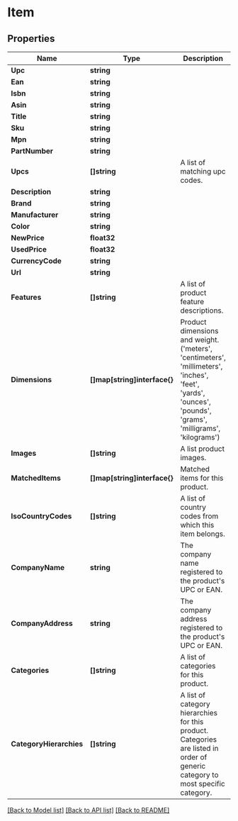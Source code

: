 # Item

## Properties

Name | Type | Description | Notes
------------ | ------------- | ------------- | -------------
**Upc** | **string** |  | [optional] 
**Ean** | **string** |  | [optional] 
**Isbn** | **string** |  | [optional] 
**Asin** | **string** |  | [optional] 
**Title** | **string** |  | [optional] 
**Sku** | **string** |  | [optional] 
**Mpn** | **string** |  | [optional] 
**PartNumber** | **string** |  | [optional] 
**Upcs** | **[]string** | A list of matching upc codes. | [optional] 
**Description** | **string** |  | [optional] 
**Brand** | **string** |  | [optional] 
**Manufacturer** | **string** |  | [optional] 
**Color** | **string** |  | [optional] 
**NewPrice** | **float32** |  | [optional] 
**UsedPrice** | **float32** |  | [optional] 
**CurrencyCode** | **string** |  | [optional] 
**Url** | **string** |  | [optional] 
**Features** | **[]string** | A list of product feature descriptions. | [optional] 
**Dimensions** | **[]map[string]interface{}** | Product dimensions and weight.  (&#39;meters&#39;, &#39;centimeters&#39;, &#39;millimeters&#39;, &#39;inches&#39;, &#39;feet&#39;, &#39;yards&#39;, &#39;ounces&#39;, &#39;pounds&#39;, &#39;grams&#39;, &#39;milligrams&#39;, &#39;kilograms&#39;) | [optional] 
**Images** | **[]string** | A list product images. | [optional] 
**MatchedItems** | **[]map[string]interface{}** | Matched items for this product. | [optional] 
**IsoCountryCodes** | **[]string** | A list of country codes from which this item belongs. | [optional] 
**CompanyName** | **string** | The company name registered to the product&#39;s UPC or EAN. | [optional] 
**CompanyAddress** | **string** | The company address registered to the product&#39;s UPC or EAN. | [optional] 
**Categories** | **[]string** | A list of categories for this product. | [optional] 
**CategoryHierarchies** | **[]string** | A list of category hierarchies for this product. Categories are listed in order of generic category to most specific category. | [optional] 

[[Back to Model list]](../README.md#documentation-for-models) [[Back to API list]](../README.md#documentation-for-api-endpoints) [[Back to README]](../README.md)


